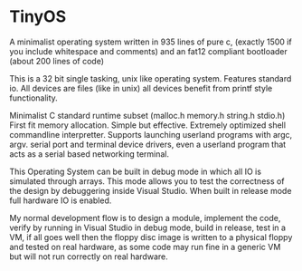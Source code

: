 # TinyOS

A minimalist operating system written in 935 lines of pure c,
(exactly 1500 if you include whitespace and comments)
and an fat12 compliant bootloader (about 200 lines of code)

This is a 32 bit single tasking, unix like operating system.
Features standard io. All devices are files (like in unix)
all devices benefit from printf style functionality.

Minimalist C standard runtime subset (malloc.h memory.h string.h stdio.h)
First fit memory allocation. Simple but effective. Extremely optimized
shell commandline interpretter. Supports launching userland programs
with argc, argv. serial port and terminal device drivers, even a userland
program that acts as a serial based networking terminal.

This Operating System can be built in debug mode in which all IO
is simulated through arrays. This mode allows you to test the
correctness of the design by debuggering inside Visual Studio.
When built in release mode full hardware IO is enabled.

My normal development flow is to design a module, implement the code,
verify by running in Visual Studio in debug mode, build in release,
test in a VM, if all goes well then the floppy disc image is written
to a physical floppy and tested on real hardware, as some code may
run fine in a generic VM but will not run correctly on real hardware.

